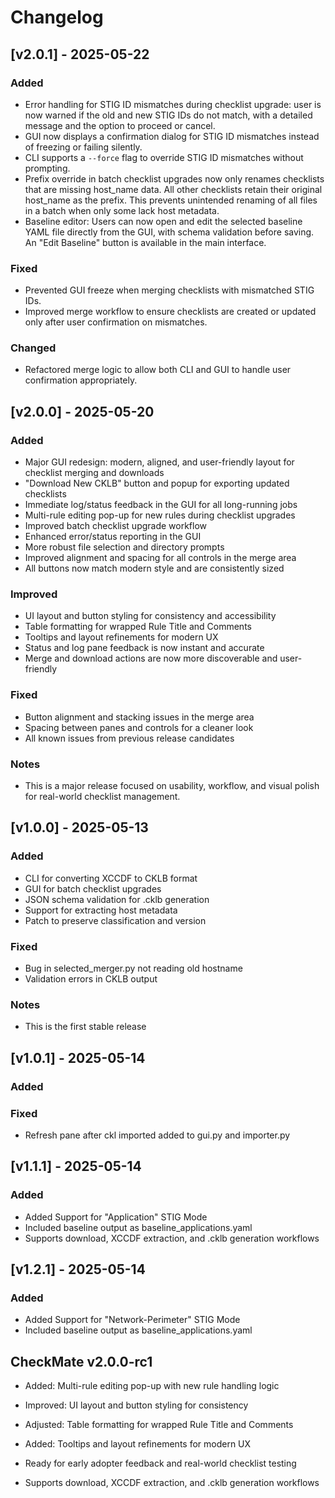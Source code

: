 # Changelog

## [v2.0.1] - 2025-05-22
### Added
- Error handling for STIG ID mismatches during checklist upgrade: user is now warned if the old and new STIG IDs do not match, with a detailed message and the option to proceed or cancel.
- GUI now displays a confirmation dialog for STIG ID mismatches instead of freezing or failing silently.
- CLI supports a `--force` flag to override STIG ID mismatches without prompting.
- Prefix override in batch checklist upgrades now only renames checklists that are missing host_name data. All other checklists retain their original host_name as the prefix. This prevents unintended renaming of all files in a batch when only some lack host metadata.
- Baseline editor: Users can now open and edit the selected baseline YAML file directly from the GUI, with schema validation before saving. An "Edit Baseline" button is available in the main interface.

### Fixed
- Prevented GUI freeze when merging checklists with mismatched STIG IDs.
- Improved merge workflow to ensure checklists are created or updated only after user confirmation on mismatches.

### Changed
- Refactored merge logic to allow both CLI and GUI to handle user confirmation appropriately.

## [v2.0.0] - 2025-05-20
### Added
- Major GUI redesign: modern, aligned, and user-friendly layout for checklist merging and downloads
- "Download New CKLB" button and popup for exporting updated checklists
- Immediate log/status feedback in the GUI for all long-running jobs
- Multi-rule editing pop-up for new rules during checklist upgrades
- Improved batch checklist upgrade workflow
- Enhanced error/status reporting in the GUI
- More robust file selection and directory prompts
- Improved alignment and spacing for all controls in the merge area
- All buttons now match modern style and are consistently sized

### Improved
- UI layout and button styling for consistency and accessibility
- Table formatting for wrapped Rule Title and Comments
- Tooltips and layout refinements for modern UX
- Status and log pane feedback is now instant and accurate
- Merge and download actions are now more discoverable and user-friendly

### Fixed
- Button alignment and stacking issues in the merge area
- Spacing between panes and controls for a cleaner look
- All known issues from previous release candidates

### Notes
- This is a major release focused on usability, workflow, and visual polish for real-world checklist management.

## [v1.0.0] - 2025-05-13
### Added
- CLI for converting XCCDF to CKLB format
- GUI for batch checklist upgrades
- JSON schema validation for .cklb generation
- Support for extracting host metadata
- Patch to preserve classification and version

### Fixed
- Bug in selected_merger.py not reading old hostname
- Validation errors in CKLB output

### Notes
- This is the first stable release

## [v1.0.1] - 2025-05-14
### Added

### Fixed 
- Refresh pane after ckl imported added to gui.py and importer.py

## [v1.1.1] - 2025-05-14
### Added 
- Added Support for "Application" STIG Mode
- Included baseline output as baseline_applications.yaml
- Supports download, XCCDF extraction, and .cklb generation workflows

## [v1.2.1] - 2025-05-14
### Added 
- Added Support for "Network-Perimeter" STIG Mode
- Included baseline output as baseline_applications.yaml

## CheckMate v2.0.0-rc1
- Added: Multi-rule editing pop-up with new rule handling logic
- Improved: UI layout and button styling for consistency
- Adjusted: Table formatting for wrapped Rule Title and Comments
- Added: Tooltips and layout refinements for modern UX
- Ready for early adopter feedback and real-world checklist testing

- Supports download, XCCDF extraction, and .cklb generation workflows
